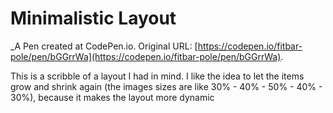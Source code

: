 # Minimalistic Layout
 _A Pen created at CodePen.io. Original URL: [https://codepen.io/fitbar-pole/pen/bGGrrWa](https://codepen.io/fitbar-pole/pen/bGGrrWa).

 This is a scribble of a layout I had in mind. I like the idea to let the items grow and shrink again (the images sizes are like 30% - 40% - 50% - 40% - 30%), because it makes the layout more dynamic